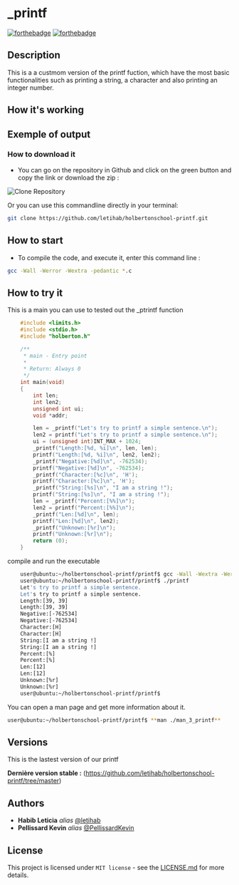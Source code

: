 # _printf

[![forthebadge](https://forthebadge.com/images/badges/made-with-c.svg)](https://forthebadge.com) [![forthebadge](https://forthebadge.com/images/badges/powered-by-black-magic.svg)](https://forthebadge.com)

## Description

This is a a custmom version of the printf fuction, which have the most basic functionalities such as printing a string, a character and also printing an integer number.

## How it's working

## Exemple of output

### How to download it

- You can go on the repository in Github and click on the green button and copy the link or download the zip :

![Clone Repository](https://i.imgur.com/XEOAhWQ.png)

Or you can use this commandline directly in your terminal:

```Bash
git clone https://github.com/letihab/holbertonschool-printf.git
```

## How to start

- To compile the code, and execute it, enter this command line :

```Bash
gcc -Wall -Werror -Wextra -pedantic *.c
```

## How to try it

This is a main you can use to tested out the _ptrintf function

```C
    #include <limits.h>
    #include <stdio.h>
    #include "holberton.h"

    /**
     * main - Entry point
     *
     * Return: Always 0
     */
    int main(void)
    {
        int len;
        int len2;
        unsigned int ui;
        void *addr;

        len = _printf("Let's try to printf a simple sentence.\n");
        len2 = printf("Let's try to printf a simple sentence.\n");
        ui = (unsigned int)INT_MAX + 1024;
        _printf("Length:[%d, %i]\n", len, len);
        printf("Length:[%d, %i]\n", len2, len2);
        _printf("Negative:[%d]\n", -762534);
        printf("Negative:[%d]\n", -762534);
        _printf("Character:[%c]\n", 'H');
        printf("Character:[%c]\n", 'H');
        _printf("String:[%s]\n", "I am a string !");
        printf("String:[%s]\n", "I am a string !");
        len = _printf("Percent:[%%]\n");
        len2 = printf("Percent:[%%]\n");
        _printf("Len:[%d]\n", len);
        printf("Len:[%d]\n", len2);
        _printf("Unknown:[%r]\n");
        printf("Unknown:[%r]\n");
        return (0);
    }
```
compile and run the executable

```Bash
    user@ubuntu:~/holbertonschool-printf/printf$ gcc -Wall -Wextra -Werror -pedantic -Wno-format *.c
    user@ubuntu:~/holbertonschool-printf/printf$ ./printf
    Let's try to printf a simple sentence.
    Let's try to printf a simple sentence.
    Length:[39, 39]
    Length:[39, 39]
    Negative:[-762534]
    Negative:[-762534]
    Character:[H]
    Character:[H]
    String:[I am a string !]
    String:[I am a string !]
    Percent:[%]
    Percent:[%]
    Len:[12]
    Len:[12]
    Unknown:[%r]
    Unknown:[%r]
    user@ubuntu:~/holbertonschool-printf/printf$
```

You can open a man page and get more information about it.

```Bash
user@ubuntu:~/holbertonschool-printf/printf$ **man ./man_3_printf**
```

## Versions
This is the lastest version of our printf

**Dernière version stable :** (https://github.com/letihab/holbertonschool-printf/tree/master)

## Authors

* **Habib Leticia** _alias_ [@letihab](https://github.com/letihab)
* **Pellissard Kevin** _alias_ [@PellissardKevin](https://github.com/PellissardKevin)

## License

This project is licensed under ``MIT license`` - see the [LICENSE.md](LICENSE.md) for more details.
